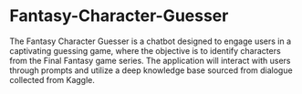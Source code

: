 # Fantasy-Character-Guesser
The Fantasy Character Guesser is a chatbot designed to engage users in a captivating guessing game, where the objective is to identify characters from the Final Fantasy game series. The application will interact with users through prompts and utilize a deep knowledge base sourced from dialogue collected from Kaggle.
